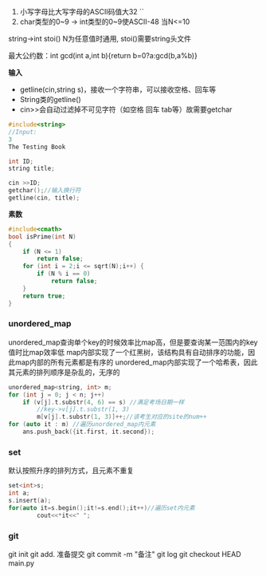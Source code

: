 1. 小写字母比大写字母的ASCII码值大32
``
3. char类型的0~9 -> int类型的0~9使ASCII-48 当N<=10

string->int stoi() N为任意值时通用, stoi()需要string头文件

最大公约数：int gcd(int a,int b){return b=0?a:gcd(b,a%b)}

**输入**
- getline(cin,string s)，接收一个字符串，可以接收空格、回车等
- String类的getline()
- cin>>会自动过滤掉不可见字符（如空格 回车 tab等）故需要getchar
```C++
#include<string>
//Input: 
3
The Testing Book

int ID;
string title;

cin >>ID;
getchar();//输入换行符
getline(cin, title);
```

**素数**
```C++
#include<cmath>
bool isPrime(int N)
{
	if (N <= 1)
		return false;
	for (int i = 2;i <= sqrt(N);i++) {
		if (N % i == 0)
			return false;
	}
	return true;
}
```
### unordered_map
unordered_map查询单个key的时候效率比map高，但是要查询某一范围内的key值时比map效率低
map内部实现了一个红黑树，该结构具有自动排序的功能，因此map内部的所有元素都是有序的
unordered_map内部实现了一个哈希表，因此其元素的排列顺序是杂乱的，无序的
```C++
unordered_map<string, int> m;
for (int j = 0; j < n; j++)
    if (v[j].t.substr(4, 6) == s) //满足考场日期一样
    	//key->v[j].t.substr(1, 3)
    	m[v[j].t.substr(1, 3)]++;//该考生对应的site的num++
for (auto it : m) //遍历unordered_map内元素
	ans.push_back({it.first, it.second});
```
### set
默认按照升序的排列方式，且元素不重复
```C++
set<int>s;
int a;
s.insert(a);
for(auto it=s.begin();it!=s.end();it++)//遍历set内元素
    	cout<<*it<<" ";
```
### git
git init
git add. 准备提交
git commit -m "备注"
git log
git checkout HEAD main.py
